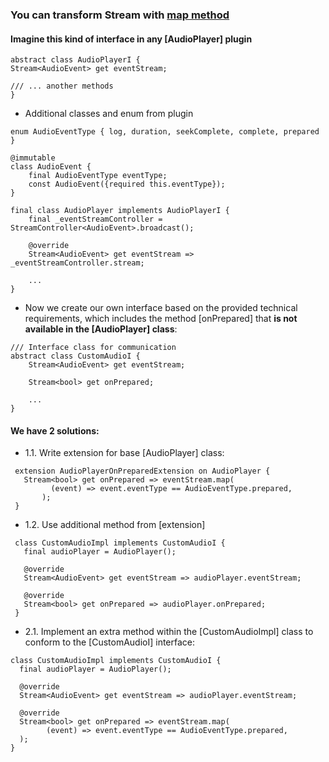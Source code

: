 ### You can transform Stream with [map method](https://api.flutter.dev/flutter/dart-async/Stream/map.html)

#### Imagine this kind of interface in any [AudioPlayer] plugin

```
abstract class AudioPlayerI {
Stream<AudioEvent> get eventStream;

/// ... another methods
}
```

- Additional classes and enum from plugin

```
enum AudioEventType { log, duration, seekComplete, complete, prepared }

@immutable
class AudioEvent {
    final AudioEventType eventType;
    const AudioEvent({required this.eventType});
}

final class AudioPlayer implements AudioPlayerI {
    final _eventStreamController = StreamController<AudioEvent>.broadcast();

    @override
    Stream<AudioEvent> get eventStream => _eventStreamController.stream;

    ...
}
```

- Now we create our own interface based on the provided technical requirements, which includes the
  method [onPrepared] that **is not available in the [AudioPlayer] class**:

```
/// Interface class for communication
abstract class CustomAudioI {
    Stream<AudioEvent> get eventStream;

    Stream<bool> get onPrepared;

    ...
}
```

#### We have 2 solutions:

- 1.1. Write extension for base [AudioPlayer] class:

```
 extension AudioPlayerOnPreparedExtension on AudioPlayer {
   Stream<bool> get onPrepared => eventStream.map(
         (event) => event.eventType == AudioEventType.prepared,
       );
 }
```

- 1.2. Use additional method from [extension]

```
 class CustomAudioImpl implements CustomAudioI {
   final audioPlayer = AudioPlayer();

   @override
   Stream<AudioEvent> get eventStream => audioPlayer.eventStream;

   @override
   Stream<bool> get onPrepared => audioPlayer.onPrepared;
 }
```

- 2.1. Implement an extra method within the [CustomAudioImpl] class to conform to the [CustomAudioI]
  interface:

```
class CustomAudioImpl implements CustomAudioI {
  final audioPlayer = AudioPlayer();

  @override
  Stream<AudioEvent> get eventStream => audioPlayer.eventStream;

  @override
  Stream<bool> get onPrepared => eventStream.map(
        (event) => event.eventType == AudioEventType.prepared,
  );
}
```